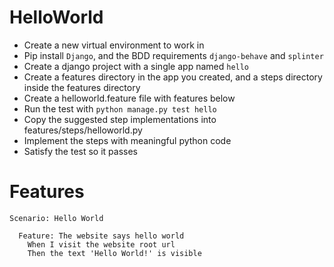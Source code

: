 # HelloWorld

- Create a new virtual environment to work in
- Pip install `Django`, and the BDD requirements `django-behave` and `splinter`
- Create a django project with a single app named `hello`
- Create a features directory in the app you created, and a steps directory inside the features directory
- Create a helloworld.feature file with features below
- Run the test with `python manage.py test hello`
- Copy the suggested step implementations into features/steps/helloworld.py
- Implement the steps with meaningful python code
- Satisfy the test so it passes

# Features

```
Scenario: Hello World

  Feature: The website says hello world
    When I visit the website root url
    Then the text 'Hello World!' is visible
```
